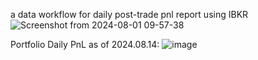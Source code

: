 a data workflow for daily post-trade pnl report using IBKR
![Screenshot from 2024-08-01 09-57-38](https://github.com/user-attachments/assets/580d9534-c100-4de6-a79a-f25add5ea60b)



Portfolio Daily PnL as of 2024.08.14:
![image](https://github.com/user-attachments/assets/d10806bb-ace4-4201-9636-b35b89499cb4)



















